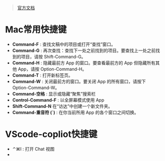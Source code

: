 >[官方文档](https://support.apple.com/zh-cn/102650)
# Mac常用快捷键
- **Command-F** : 查找文稿中的项目或打开“查找”窗口。
- **Command-G** : 再次查找：查找下一处之前找到的项目。要查找上一处之前找到的项目，请按 Shift-Command-G。
- **Command-H** : 隐藏最前方 App 的窗口。要查看最前方的 App 但隐藏所有其他 App，请按 Option-Command-H。
- **Command-T** : 打开新标签页。
- **Command-W** : 关闭最前方的窗口。要关闭 App 的所有窗口，请按下 Option-Command-W。
- **Command-空格** : 显示或隐藏“聚焦”搜索栏
- **Control-Command-F** : 以全屏幕模式使用 App
- **Shift-Command-N** 在“访达”中创建一个新文件夹。
- **Command-重音符 (`)** : 在你当前所用 App 的各个窗口之间切换。
# VScode-copliot快捷键
- ⌃⌘I : 打开 Chat 视图
- 
